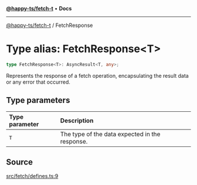 [**@happy-ts/fetch-t**](../index.md) • **Docs**

***

[@happy-ts/fetch-t](../index.md) / FetchResponse

# Type alias: FetchResponse\<T\>

```ts
type FetchResponse<T>: AsyncResult<T, any>;
```

Represents the response of a fetch operation, encapsulating the result data or any error that occurred.

## Type parameters

| Type parameter | Description |
| :------ | :------ |
| `T` | The type of the data expected in the response. |

## Source

[src/fetch/defines.ts:9](https://github.com/JiangJie/fetch-t/blob/9bb5255c39f65ddbd2bea354117f2d90eec16594/src/fetch/defines.ts#L9)
